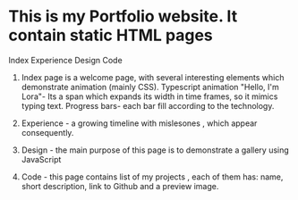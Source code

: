 # This is my Portfolio website. It contain static HTML pages
Index
Experience
Design
Code


1. Index page is a welcome page, with several interesting elements which demonstrate animation (mainly CSS).
    Typescript animation "Hello, I'm Lora"- Its a span which expands its width in time frames, so it mimics typing text.
    Progress bars- each bar fill according to the technology.
    
2. Experience - a growing timeline with mislesones , which appear consequently.
3. Design - the main purpose of this page is to demonstrate a gallery using JavaScript
4. Code - this page contains list of my projects , each of them has: name, short description, link to Github and a preview image.
    
